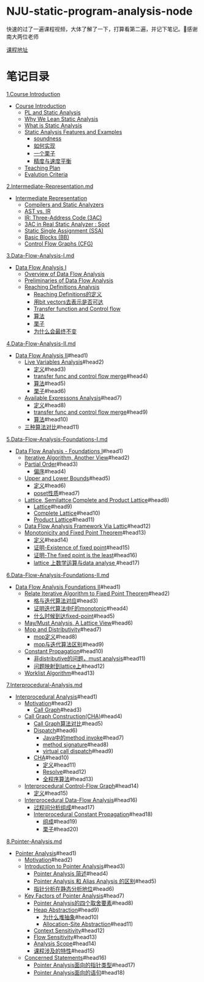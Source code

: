 # NJU-static-program-analysis-node

快速的过了一遍课程视频，大体了解了一下，打算看第二遍，并记下笔记。🙏感谢南大两位老师

[课程地址](https://pascal-group.bitbucket.io/teaching.html)

# 笔记目录

[1.Course Introduction](./1.Course-Introduction.md)

- [Course Introduction](./1.Course-Introduction.md#head1)
	- [PL and Static Analysis](./1.Course-Introduction.md#head2)
	- [Why We Lean Static Analysis](./1.Course-Introduction.md#head3)
	- [What is Static Analysis](./1.Course-Introduction.md#head4)
	- [Static Analysis Features and Examples](./1.Course-Introduction.md#head5)
		- [ soundness](./1.Course-Introduction.md#head6)
		- [ 如何实现](./1.Course-Introduction.md#head7)
		- [ 一个栗子](./1.Course-Introduction.md#head8)
		- [ 精度与速度平衡](./1.Course-Introduction.md#head9)
	- [Teaching Plan](./1.Course-Introduction.md#head10)
	- [Evalution Criteria](./1.Course-Introduction.md#head11)


[2.Intermediate-Representation.md](./2.Intermediate-Representation.md)

- [Intermediate Representation](./2.Intermediate-Representation.md#head1)
	- [Compilers and Static Analyzers](./2.Intermediate-Representation.md#head2)
	- [AST vs. IR](./2.Intermediate-Representation.md#head3)
	- [IR: Three-Address Code (3AC)](./2.Intermediate-Representation.md#head4)
	- [3AC in Real Static Analyzer : Soot](./2.Intermediate-Representation.md#head5)
	- [Static Single Assignment (SSA)](./2.Intermediate-Representation.md#head6)
	- [Basic Blocks (BB)](./2.Intermediate-Representation.md#head7)
	- [Control Flow Graphs (CFG)](./2.Intermediate-Representation.md#head8)

[3.Data-Flow-Analysis-I.md](./3.Data-Flow-Analysis-I.md)

- [Data Flow Analysis I](./3.Data-Flow-Analysis-I.md#head1)
	- [Overview of Data Flow Analysis](./3.Data-Flow-Analysis-I.md#head2)
	- [Preliminaries of Data Flow Analysis](./3.Data-Flow-Analysis-I.md#head3)
	- [Reaching Definitions Analysis](./3.Data-Flow-Analysis-I.md#head4)
		- [Reaching Definitions的定义](./3.Data-Flow-Analysis-I.md#head5)
		- [用bit vectors去表示是否可达](./3.Data-Flow-Analysis-I.md#head6)
		- [Transfer function and Control flow](./3.Data-Flow-Analysis-I.md#head7)
		- [ 算法](./3.Data-Flow-Analysis-I.md#head8)
		- [ 栗子](./3.Data-Flow-Analysis-I.md#head9)
		- [ 为什么会最终不变](./3.Data-Flow-Analysis-I.md#head10)

[4.Data-Flow-Analysis-II.md](./4.Data-Flow-Analysis-II.md)

- [Data Flow Analysis II](./4.Data-Flow-Analysis-II.md)#head1)
	- [Live Variables Analysis](./4.Data-Flow-Analysis-II.md)#head2)
		- [ 定义](./4.Data-Flow-Analysis-II.md)#head3)
		- [transfer func and control flow merge](./4.Data-Flow-Analysis-II.md)#head4)
		- [ 算法](./4.Data-Flow-Analysis-II.md)#head5)
		- [ 栗子](./4.Data-Flow-Analysis-II.md)#head6)
	- [Available Expressons Analysis](./4.Data-Flow-Analysis-II.md)#head7)
		- [ 定义](./4.Data-Flow-Analysis-II.md)#head8)
		- [transfer func and control flow merge](./4.Data-Flow-Analysis-II.md)#head9)
		- [ 算法](./4.Data-Flow-Analysis-II.md)#head10)
	- [ 三种算法对比](./4.Data-Flow-Analysis-II.md)#head11)

[5.Data-Flow-Analysis-Foundations-I.md](./5.Data-Flow-Analysis-Foundations-I.md)

- [Data Flow Analysis - Foundations I](./5.Data-Flow-Analysis-Foundations-I.md)#head1)
	- [Iterative Algorithm, Another View](./5.Data-Flow-Analysis-Foundations-I.md)#head2)
	- [Partial Order](./5.Data-Flow-Analysis-Foundations-I.md)#head3)
		- [ 偏序](./5.Data-Flow-Analysis-Foundations-I.md)#head4)
	- [Upper and Lower Bounds](./5.Data-Flow-Analysis-Foundations-I.md)#head5)
		- [ 定义](./5.Data-Flow-Analysis-Foundations-I.md)#head6)
		- [ poset性质](./5.Data-Flow-Analysis-Foundations-I.md)#head7)
	- [Lattice, Semilattce,Complete and Product Lattice](./5.Data-Flow-Analysis-Foundations-I.md)#head8)
		- [ Lattice](./5.Data-Flow-Analysis-Foundations-I.md)#head9)
		- [Complete Lattice](./5.Data-Flow-Analysis-Foundations-I.md)#head10)
		- [Product Lattice](./5.Data-Flow-Analysis-Foundations-I.md)#head11)
	- [Data Flow Analysis Framework Via Lattic](./5.Data-Flow-Analysis-Foundations-I.md)#head12)
	- [Monotonicity and Fixed Point Theorem](./5.Data-Flow-Analysis-Foundations-I.md)#head13)
		- [ 定义](./5.Data-Flow-Analysis-Foundations-I.md)#head14)
		- [证明-Existence of fixed point](./5.Data-Flow-Analysis-Foundations-I.md)#head15)
		- [证明-The fixed point is the least](./5.Data-Flow-Analysis-Foundations-I.md)#head16)
		- [lattice 上数学运算与data analyse ](./5.Data-Flow-Analysis-Foundations-I.md)#head17)

[6.Data-Flow-Analysis-Foundations-II.md](./6.Data-Flow-Analysis-Foundations-II.md)

- [Data Flow Analysis Foundations II](./6.Data-Flow-Analysis-Foundations-II.md)#head1)
	- [Relate Iterative Algorithm to Fixed Point Theorem](./6.Data-Flow-Analysis-Foundations-II.md)#head2)
		- [ 格与迭代算法对应](./6.Data-Flow-Analysis-Foundations-II.md)#head3)
		- [ 证明迭代算法中F的monotonic](./6.Data-Flow-Analysis-Foundations-II.md)#head4)
		- [ 什么时候到达fixed-point](./6.Data-Flow-Analysis-Foundations-II.md)#head5)
	- [May/Must Analysis, A Lattice View](./6.Data-Flow-Analysis-Foundations-II.md)#head6)
	- [Mop and Distributivity](./6.Data-Flow-Analysis-Foundations-II.md)#head7)
		- [ mop定义](./6.Data-Flow-Analysis-Foundations-II.md)#head8)
		- [ mop与迭代算法区别](./6.Data-Flow-Analysis-Foundations-II.md)#head9)
	- [Constant Propagation](./6.Data-Flow-Analysis-Foundations-II.md)#head10)
		- [非distributive的问题，must analysis](./6.Data-Flow-Analysis-Foundations-II.md)#head11)
		- [ 问题映射到lattice上](./6.Data-Flow-Analysis-Foundations-II.md)#head12)
	- [Worklist Algorithm](./6.Data-Flow-Analysis-Foundations-II.md)#head13)

[7.Interprocedural-Analysis.md](./7.Interprocedural-Analysis.md)

- [Interprocedural Analysis](./7.Interprocedural-Analysis.md)#head1)
	- [ Motivation](./7.Interprocedural-Analysis.md)#head2)
		- [Call Graph](./7.Interprocedural-Analysis.md)#head3)
	- [Call Graph Construction(CHA)](./7.Interprocedural-Analysis.md)#head4)
		- [Call Graph算法对比](./7.Interprocedural-Analysis.md)#head5)
		- [ Dispatch](./7.Interprocedural-Analysis.md)#head6)
			- [Java中的method invoke](./7.Interprocedural-Analysis.md)#head7)
			- [method signature](./7.Interprocedural-Analysis.md)#head8)
			- [virtual call dispatch](./7.Interprocedural-Analysis.md)#head9)
		- [ CHA](./7.Interprocedural-Analysis.md)#head10)
			- [ 定义](./7.Interprocedural-Analysis.md)#head11)
			- [ Resolve](./7.Interprocedural-Analysis.md)#head12)
			- [ 全程序算法](./7.Interprocedural-Analysis.md)#head13)
	- [Interprocedural Control-Flow Graph](./7.Interprocedural-Analysis.md)#head14)
		- [ 定义](./7.Interprocedural-Analysis.md)#head15)
	- [Interprocedural Data-Flow Analysis](./7.Interprocedural-Analysis.md)#head16)
		- [ 过程间分析组成](./7.Interprocedural-Analysis.md)#head17)
		- [Interprocedural Constant Propagation](./7.Interprocedural-Analysis.md)#head18)
			- [ 组成](./7.Interprocedural-Analysis.md)#head19)
			- [ 栗子](./7.Interprocedural-Analysis.md)#head20)

[8.Pointer-Analysis.md](./8.Pointer-Analysis.md)

- [Pointer Analysis](./8.Pointer-Analysis.md)#head1)
	- [ Motivation](./8.Pointer-Analysis.md)#head2)
	- [Introduction to Pointer Analysis](./8.Pointer-Analysis.md)#head3)
		- [Pointer Analysis 简述](./8.Pointer-Analysis.md)#head4)
		- [Pointer Analysis 和 Alias Analysis 的区别](./8.Pointer-Analysis.md)#head5)
		- [ 指针分析在静态分析地位](./8.Pointer-Analysis.md)#head6)
	- [Key Factors of Pointer Analysis](./8.Pointer-Analysis.md)#head7)
		- [Pointer Analysis的四个取舍要素](./8.Pointer-Analysis.md)#head8)
		- [Heap Abstraction](./8.Pointer-Analysis.md)#head9)
			- [ 为什么堆抽象](./8.Pointer-Analysis.md)#head10)
			- [Allocation-Site Abstraction](./8.Pointer-Analysis.md)#head11)
		- [Context Sensitivity](./8.Pointer-Analysis.md)#head12)
		- [Flow Sensitivity](./8.Pointer-Analysis.md)#head13)
		- [Analysis Scope](./8.Pointer-Analysis.md)#head14)
		- [ 课程涉及的特性](./8.Pointer-Analysis.md)#head15)
	- [Concerned Statements](./8.Pointer-Analysis.md)#head16)
		- [Pointer Analysis面向的指针类型](./8.Pointer-Analysis.md)#head17)
		- [ Pointer Analysis面向的语句](./8.Pointer-Analysis.md)#head18)